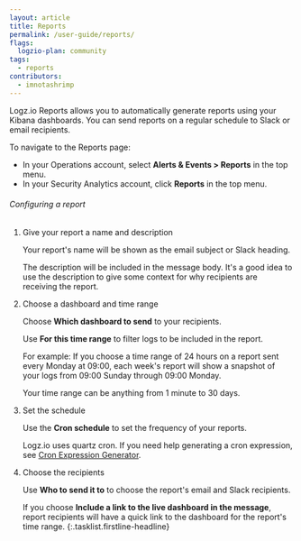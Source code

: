 ```yaml
---
layout: article
title: Reports
permalink: /user-guide/reports/
flags:
  logzio-plan: community
tags:
  - reports
contributors:
  - imnotashrimp
---
```


Logz.io Reports allows you to automatically generate reports using your Kibana dashboards.
You can send reports on a regular schedule to Slack or email recipients.

To navigate to the Reports page:

* In your Operations account, select **Alerts & Events > Reports** in the top menu.
* In your Security Analytics account, click **Reports** in the top menu.

###### Configuring a report

1.  Give your report a name and description

    Your report's name will be shown as the email subject or Slack heading.

    The description will be included in the message body.
    It's a good idea to use the description to give some context
    for why recipients are receiving the report.

2.  Choose a dashboard and time range

    Choose **Which dashboard to send** to your recipients.

    Use **For this time range** to filter logs to be included in the report.

    For example:
    If you choose a time range of 24 hours on a report sent every Monday at 09:00,
    each week's report will show a snapshot of your logs from 09:00 Sunday through 09:00 Monday.

    Your time range can be anything from 1 minute to 30 days.

3.  Set the schedule

    Use the **Cron schedule** to set the frequency of your reports.

    Logz.io uses quartz cron.
    If you need help generating a cron expression, see [Cron Expression Generator](https://www.freeformatter.com/cron-expression-generator-quartz.html#cronexpressionexamples/).

4.  Choose the recipients

    Use **Who to send it to** to choose the report's email and Slack recipients.

    If you choose **Include a link to the live dashboard in the message**,
    report recipients will have a quick link to the dashboard for the report's time range.
{:.tasklist.firstline-headline}
